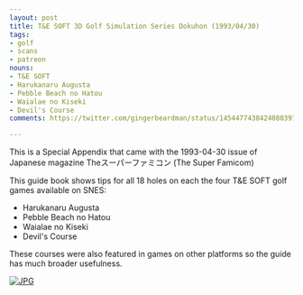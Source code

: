 ```yaml
---
layout: post
title: T&E SOFT 3D Golf Simulation Series Dokuhon (1993/04/30)
tags:
- golf
- scans
- patreon
nouns:
- T&E SOFT
- Harukanaru Augusta
- Pebble Beach no Hatou
- Waialae no Kiseki
- Devil's Course
comments: https://twitter.com/gingerbeardman/status/1454477438424080397

---
```


This is a Special Appendix that came with the 1993-04-30 issue of Japanese magazine Theスーパーファミコン (The Super Famicom)

This guide book shows tips for all 18 holes on each the four T&E SOFT golf games available on SNES:

- Harukanaru Augusta
- Pebble Beach no Hatou
- Waialae no Kiseki
- Devil's Course

These courses were also featured in games on other platforms so the guide has much broader usefulness.

[![JPG](https://cdn.gingerbeardman.com/images/posts/t-and-e-golf-dokuhon.jpg "T&E SOFT 3D Golf Simulation Series Dokuhon SFC")](https://archive.org/details/t-e-soft-3d-golf-simulation-series-dokuhon-sfc)
